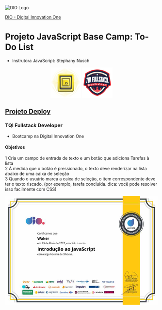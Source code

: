 <img alt="DIO Logo" title="DIO logo" width="100px" src="https://hermes.digitalinnovation.one/assets/diome/logo.svg">  
  
[DIO - Digital Innovation One](https://web.dio.me)  

# Projeto JavaScript Base Camp: To-Do List 
- Instrutora JavaScript: Stephany Nusch 
  
<div align="center">
<img alt="Base camp JavaScript Course badge" title="Base camp JavaScript Course badge" width="100px" src="coursebadge.png">
<img alt="Bootcamp Badge" title="Bootcamp Badge" width="100px" src="TQIbadge.png">

</div>

  
## [Projeto Deploy](https://walkerbrum.github.io/to-do-list/)
 
### TQI Fullstack Developer
- Bootcamp na Digital Innovation One  

#### Objetivos
  
 1 Cria um campo de entrada de texto e um botão que adiciona Tarefas à lista  
 2 À medida que o botão é pressionado, o texto deve renderizar na lista abaixo de uma caixa de seleção  
 3 Quando o usuário marca a caixa de seleção, o item correspondente deve ter o texto riscado. (por exemplo, tarefa concluída. dica: você pode resolver isso facilmente com CSS)   
 
      
<div align="center">
<img width="520px" alt="Certificado do Curso de JavaScript no Bootcamp da TQI" title="Certificado do Curso de JavaScript no Bootcamp da TQI" src="certificationDIO.jpg">
</div>
